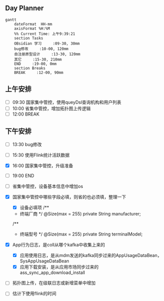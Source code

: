 ## Day Planner
```mermaid
gantt
    dateFormat  HH-mm
    axisFormat %H:%M
    %% Current Time: 上午9:39:21
    section Tasks
    OBsidian 学习     :09-30, 30mm
    bug修改     :10-00, 120mm
    自注册原型设计     :13-30, 120mm
    其它     :15-30, 210mm
    END     :19-00, 0mm
    section Breaks
    BREAK     :12-00, 90mm
```

## 上午安排
- [ ] 09:30 国家集中管控，使用queyDsl查询机构和用户列表
- [ ] 10:00 省集中管控，增加拓扑图上传逻辑
- [ ] 12:00 BREAK

## 下午安排
- [ ] 13:30 bug修改
- [ ] 15:30 使用Flink统计活跃数据
- [x] 16:00 国家集中管控，升级准备
- [ ] 19:00 END

- [ ] 省集中管控，设备基本信息中增加os
- [x] 国家集中管控中哪些字段必填，则省的也必须填，整理一下
	- [x]    设备必填项
	/**
     * 终端厂商
     */
    @Size(max = 255)
    private String manufacturer;

    /**
     * 终端型号
     */
    @Size(max = 255)
    private String terminalModel;
- [x] App行为日志，是coll从哪个kafka中收集上来的
	- [x] 应用使用日志，是从mdm发送的kafka同步过来的AppUsageDataBean， SysAppUsageDataBean
	- [x] 应用下载安装，是从应用市场同步过来的ass_sync_app_download_install
- [ ] 拓扑图上传，在级联日志或新增菜单中增加
- [ ] 估计下使用flink的时间